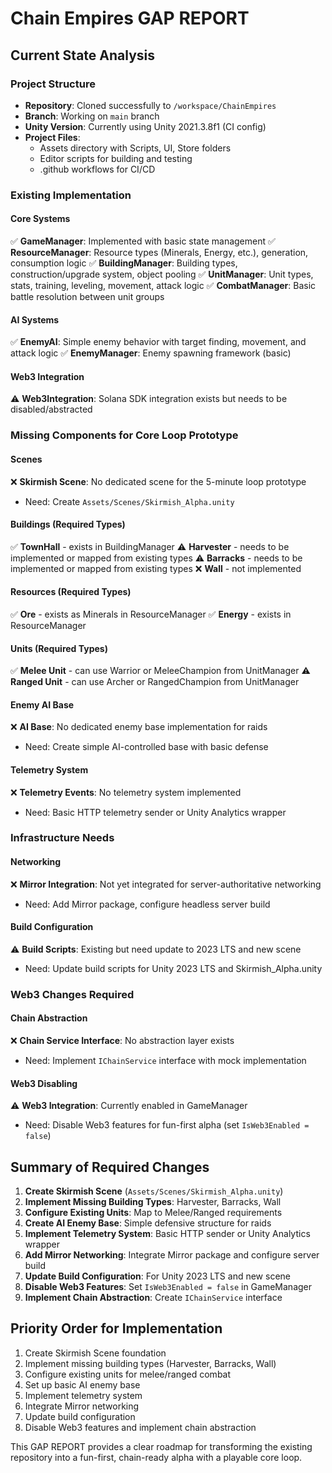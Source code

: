 
# Chain Empires GAP REPORT

## Current State Analysis

### Project Structure
- **Repository**: Cloned successfully to `/workspace/ChainEmpires`
- **Branch**: Working on `main` branch
- **Unity Version**: Currently using Unity 2021.3.8f1 (CI config)
- **Project Files**:
  - Assets directory with Scripts, UI, Store folders
  - Editor scripts for building and testing
  - .github workflows for CI/CD

### Existing Implementation

#### Core Systems
✅ **GameManager**: Implemented with basic state management
✅ **ResourceManager**: Resource types (Minerals, Energy, etc.), generation, consumption logic
✅ **BuildingManager**: Building types, construction/upgrade system, object pooling
✅ **UnitManager**: Unit types, stats, training, leveling, movement, attack logic
✅ **CombatManager**: Basic battle resolution between unit groups

#### AI Systems
✅ **EnemyAI**: Simple enemy behavior with target finding, movement, and attack logic
✅ **EnemyManager**: Enemy spawning framework (basic)

#### Web3 Integration
⚠️ **Web3Integration**: Solana SDK integration exists but needs to be disabled/abstracted

### Missing Components for Core Loop Prototype

#### Scenes
❌ **Skirmish Scene**: No dedicated scene for the 5-minute loop prototype
- Need: Create `Assets/Scenes/Skirmish_Alpha.unity`

#### Buildings (Required Types)
✅ **TownHall** - exists in BuildingManager
⚠️ **Harvester** - needs to be implemented or mapped from existing types
⚠️ **Barracks** - needs to be implemented or mapped from existing types
❌ **Wall** - not implemented

#### Resources (Required Types)
✅ **Ore** - exists as Minerals in ResourceManager
✅ **Energy** - exists in ResourceManager

#### Units (Required Types)
✅ **Melee Unit** - can use Warrior or MeleeChampion from UnitManager
⚠️ **Ranged Unit** - can use Archer or RangedChampion from UnitManager

#### Enemy AI Base
❌ **AI Base**: No dedicated enemy base implementation for raids
- Need: Create simple AI-controlled base with basic defense

#### Telemetry System
❌ **Telemetry Events**: No telemetry system implemented
- Need: Basic HTTP telemetry sender or Unity Analytics wrapper

### Infrastructure Needs

#### Networking
❌ **Mirror Integration**: Not yet integrated for server-authoritative networking
- Need: Add Mirror package, configure headless server build

#### Build Configuration
⚠️ **Build Scripts**: Existing but need update to 2023 LTS and new scene
- Need: Update build scripts for Unity 2023 LTS and Skirmish_Alpha.unity

### Web3 Changes Required

#### Chain Abstraction
❌ **Chain Service Interface**: No abstraction layer exists
- Need: Implement `IChainService` interface with mock implementation

#### Web3 Disabling
⚠️ **Web3 Integration**: Currently enabled in GameManager
- Need: Disable Web3 features for fun-first alpha (set `IsWeb3Enabled = false`)

## Summary of Required Changes

1. **Create Skirmish Scene** (`Assets/Scenes/Skirmish_Alpha.unity`)
2. **Implement Missing Building Types**: Harvester, Barracks, Wall
3. **Configure Existing Units**: Map to Melee/Ranged requirements
4. **Create AI Enemy Base**: Simple defensive structure for raids
5. **Implement Telemetry System**: Basic HTTP sender or Unity Analytics wrapper
6. **Add Mirror Networking**: Integrate Mirror package and configure server build
7. **Update Build Configuration**: For Unity 2023 LTS and new scene
8. **Disable Web3 Features**: Set `IsWeb3Enabled = false` in GameManager
9. **Implement Chain Abstraction**: Create `IChainService` interface

## Priority Order for Implementation

1. Create Skirmish Scene foundation
2. Implement missing building types (Harvester, Barracks, Wall)
3. Configure existing units for melee/ranged combat
4. Set up basic AI enemy base
5. Implement telemetry system
6. Integrate Mirror networking
7. Update build configuration
8. Disable Web3 features and implement chain abstraction

This GAP REPORT provides a clear roadmap for transforming the existing repository into a fun-first, chain-ready alpha with a playable core loop.
